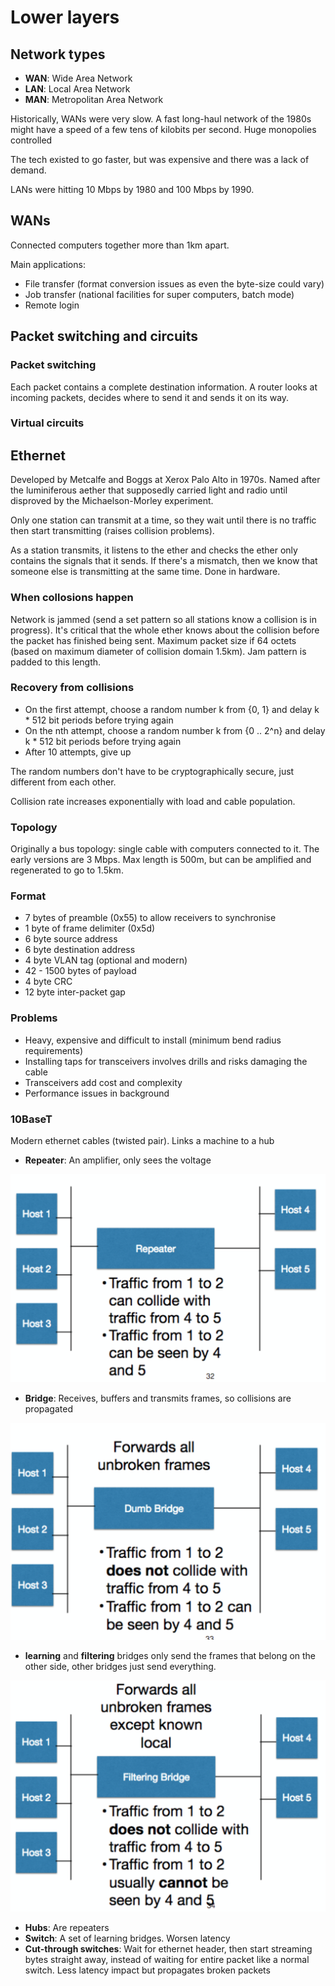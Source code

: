 # Lower layers

## Network types
* **WAN**: Wide Area Network
* **LAN**: Local Area Network
* **MAN**: Metropolitan Area Network

Historically, WANs were very slow. A fast long-haul network of the 1980s might have a speed of a few tens of kilobits per second. Huge monopolies controlled

The tech existed to go faster, but was expensive and there was a lack of demand.

LANs were hitting 10 Mbps by 1980 and 100 Mbps by 1990.

## WANs
Connected computers together more than 1km apart.

Main applications:
* File transfer (format conversion issues as even the byte-size could vary)
* Job transfer (national facilities for super computers, batch mode)
* Remote login

## Packet switching and circuits

### Packet switching
Each packet contains a complete destination information. A router looks at incoming packets, decides where to send it and sends it on its way.

### Virtual circuits

## Ethernet
Developed by Metcalfe and Boggs at Xerox Palo Alto in 1970s. Named after the luminiferous aether that supposedly carried light and radio until disproved by the Michaelson-Morley experiment.

Only one station can transmit at a time, so they wait until there is no traffic then start transmitting (raises collision problems).

As a station transmits, it listens to the ether and checks the ether only contains the signals that it sends. If there's a mismatch, then we know that someone else is transmitting at the same time. Done in hardware.

### When collosions happen
Network is jammed (send a set pattern so all stations know a collision is in progress). It's critical that the whole ether knows about the collision before the packet has finished being sent. Maximum packet size if 64 octets (based on maximum diameter of collision domain 1.5km). Jam pattern is padded to this length.

### Recovery from collisions
* On the first attempt, choose a random number k from {0, 1} and delay k * 512 bit periods before trying again
* On the nth attempt, choose a random number k from {0 .. 2^n} and delay k * 512 bit periods before trying again
* After 10 attempts, give up

The random numbers don't have to be cryptographically secure, just different from each other.

Collision rate increases exponentially with load and cable population.

### Topology
Originally a bus topology: single cable with computers connected to it. The early versions are 3 Mbps. Max length is 500m, but can be amplified and regenerated to go to 1.5km.

### Format
* 7 bytes of preamble (0x55) to allow receivers to synchronise
* 1 byte of frame delimiter (0x5d)
* 6 byte source address
* 6 byte destination address
* 4 byte VLAN tag (optional and modern)
* 42 - 1500 bytes of payload
* 4 byte CRC
* 12 byte inter-packet gap

### Problems
* Heavy, expensive and difficult to install (minimum bend radius requirements)
* Installing taps for transceivers involves drills and risks damaging the cable
* Transceivers add cost and complexity
* Performance issues in background

### 10BaseT
Modern ethernet cables (twisted pair).
Links a machine to a hub

* **Repeater**: An amplifier, only sees the voltage

![Repeater](repeater.png)

* **Bridge**: Receives, buffers and transmits frames, so collisions are propagated

![Dumb bridge](bridge.png)

  * __learning__ and __filtering__ bridges only send the frames that belong on the other side, other bridges just send everything.

  ![Filtering bridges](filtering_bridge.png)

* **Hubs**: Are repeaters
* **Switch**: A set of learning bridges. Worsen latency
* **Cut-through switches**: Wait for ethernet header, then start streaming bytes straight away, instead of waiting for entire packet like a normal switch. Less latency impact but propagates broken packets
